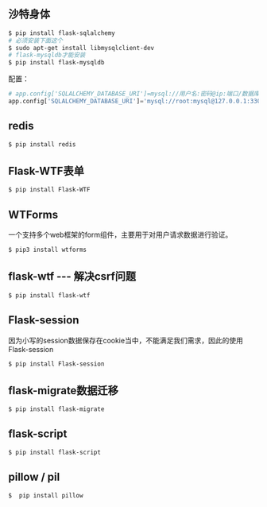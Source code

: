 ## 沙特身体

~~~sh
$ pip install flask-sqlalchemy
# 必须安装下面这个
$ sudo apt-get install libmysqlclient-dev
# flask-mysqldb才能安装
$ pip install flask-mysqldb
~~~

配置：

~~~python
# app.config['SQLALCHEMY_DATABASE_URI']=mysql://用户名:密码@ip:端口/数据库名
app.config['SQLALCHEMY_DATABASE_URI']='mysql://root:mysql@127.0.0.1:3306/FLASK_04'
~~~

## redis

~~~sh
$ pip install redis
~~~



## Flask-WTF表单

~~~sh
$ pip install Flask-WTF
~~~



## WTForms

一个支持多个web框架的form组件，主要用于对用户请求数据进行验证。

~~~sh
$ pip3 install wtforms
~~~



## flask-wtf   --- 解决csrf问题

~~~sh
$ pip install flask-wtf
~~~



## Flask-session 

因为小写的session数据保存在cookie当中，不能满足我们需求，因此的使用Flask-session

~~~sh
$ pip install Flask-session
~~~

## flask-migrate数据迁移

~~~sh
$ pip install flask-migrate
~~~

## flask-script 

~~~sh
$ pip install flask-script
~~~

## pillow / pil

~~~sh
$  pip install pillow
~~~

